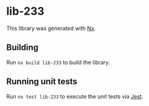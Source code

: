 # lib-233

This library was generated with [Nx](https://nx.dev).

## Building

Run `nx build lib-233` to build the library.

## Running unit tests

Run `nx test lib-233` to execute the unit tests via [Jest](https://jestjs.io).
